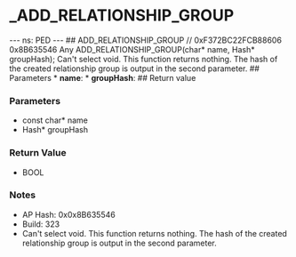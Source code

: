 # _ADD_RELATIONSHIP_GROUP

--- ns: PED --- ## ADD_RELATIONSHIP_GROUP  // 0xF372BC22FCB88606 0x8B635546 Any ADD_RELATIONSHIP_GROUP(char* name, Hash* groupHash);  Can't select void. This function returns nothing. The hash of the created relationship group is output in the second parameter.  ## Parameters * **name**: * **groupHash**:  ## Return value

### Parameters
* const char* name
* Hash* groupHash

### Return Value
* BOOL

### Notes
* AP Hash: 0x0x8B635546
* Build: 323
* Can't select void. This function returns nothing. The hash of the created relationship group is output in the second parameter.

